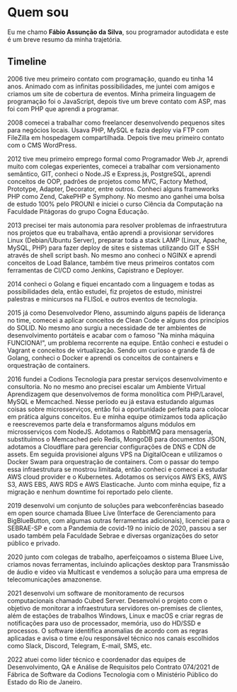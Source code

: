 # Quem sou
Eu me chamo **Fábio Assunção da Silva**, sou programador autodidata e este é um breve resumo da minha trajetória.

## Timeline

2006 tive meu primeiro contato com programação, quando eu tinha 14 anos. Animado com as infinitas possibilidades, me juntei com amigos e criamos um site de cobertura de eventos. Minha primeira linguagem de programação foi o JavaScript, depois tive um breve contato com ASP, mas foi com PHP que aprendi a programar.

2008 comecei a trabalhar como freelancer desenvolvendo pequenos sites para negócios locais. Usava PHP, MySQL e fazia deploy via FTP com FileZilla em hospedagem compartilhada. Depois tive meu primeiro contato com o CMS WordPress.

2012 tive meu primeiro emprego formal como Programador Web Jr, aprendi muito com colegas experientes, comecei a trabalhar com versionamento semântico, GIT, conheci o Node.JS e Express.js, PostgreSQL, aprendi conceitos de OOP, padrões de projetos como MVC, Factory Method, Prototype, Adapter, Decorator, entre outros. Conheci alguns frameworks PHP como Zend, CakePHP e Symphony. No mesmo ano ganhei uma bolsa de estudo 100% pelo PROUNI e iniciei o curso Ciência da Computação na Faculdade Pitágoras do grupo Cogna Educação.

2013 precisei ter mais autonomia para resolver problemas de infraestrutura nos projetos que eu trabalhava, então aprendi a provisionar servidores Linux (Debian/Ubuntu Server), preparar toda a stack LAMP (Linux, Apache, MySQL, PHP) para fazer deploy de sites e sistemas utilizando GIT e SSH através de shell script bash. No mesmo ano conheci o NGINX e aprendi conceitos de Load Balance, também tive meus primeiros contatos com ferramentas de CI/CD como Jenkins, Capistrano e Deployer.

2014 conheci o Golang e fiquei encantado com a linguagem e todas as possibilidades dela, então estudei, fiz projetos de estudo, ministrei palestras e minicursos na FLISoL e outros eventos de tecnologia.

2015 já como Desenvolvedor Pleno, assumindo alguns papéis de liderança no time, comecei a aplicar conceitos de Clean Code e alguns dos princípios do SOLID. No mesmo ano surgiu a necessidade de ter ambientes de desenvolvimento portáteis e acabar com o famoso "Na minha máquina FUNCIONA!", um problema recorrente na equipe. Então conheci e estudei o Vagrant e conceitos de virtualização. Sendo um curioso e grande fã de Golang, conheci o Docker e aprendi os conceitos de containers e orquestração de containers.

2016 fundei a Codions Tecnologia para prestar serviços desenvolvimento e consultoria. No no mesmo ano precisei escalar um Ambiente Virtual Aprendizagem que desenvolvemos de forma monolítica com PHP/Laravel, MySQL e Memcached. Nesse período eu já estava estudando algumas coisas sobre microsserviços, então foi a oportunidade perfeita para colocar em prática alguns conceitos. Eu e minha equipe otimizamos toda aplicação e reescrevemos parte dela e transformamos alguns módulos em microsserviços com NodeJS. Adotamos o RabbitMQ para mensageria, substituímos o Memcached pelo Redis, MongoDB para documentos JSON, adotamos a Cloudflare para gerenciar configurações de DNS e CDN de assets. Em seguida provisionei alguns VPS na DigitalOcean e utilizamos o Docker Swam para orquestração de containers. Com o passar do tempo essa infraestrutura se mostrou limitada, então conheci e comecei a estudar AWS cloud provider e o Kubernetes. Adotamos os serviços AWS EKS, AWS S3, AWS EBS, AWS RDS e AWS Elasticache. Junto com minha equipe, fiz a migração e nenhum downtime foi reportado pelo cliente.

2019 desenvolvi um conjunto de soluções para webconferências baseado em open source chamada Bluee Live (Interface de Gerenciamento para BigBlueButton, com algumas outras ferramentas adicionais), licenciei para o SEBRAE-SP e com a Pandemia de covid-19 no início de 2020, passou a ser usado também pela Faculdade Sebrae e diversas organizações do setor público e privado.

2020 junto com colegas de trabalho, aperfeiçoamos o sistema Bluee Live, criamos novas ferramentas, incluindo aplicações desktop para Transmissão de áudio e vídeo via Multicast e vendemos a solução para uma empresa de telecomunicações amazonense.

2021 desenvolvi um software de monitoramento de recursos computacionais chamado Cubed Server. Desenvolvi o projeto com o objetivo de monitorar a infraestrutura servidores on-premises de clientes, além de estações de trabalhos Windows, Linux e macOS e criar regras de notificações para uso de processador, memória, uso do HD/SSD e processos. O software identifica anomalias de acordo com as regras aplicadas e avisa o time e/ou responsável técnico nos canais escolhidos como Slack, Discord, Telegram, E-mail, SMS, etc.

2022 atuei como líder técnico e coordenador das equipes de Desenvolvimento, QA e Análise de Requisitos pelo Contrato 074/2021 de Fábrica de Software da Codions Tecnologia com o Ministério Público do Estado do Rio de Janeiro.
